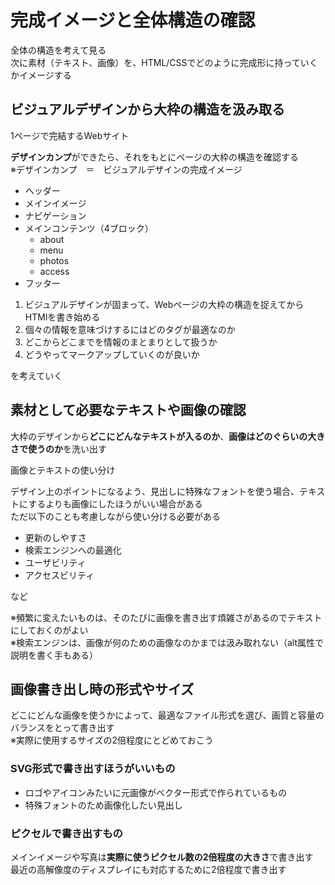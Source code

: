 # 完成イメージと全体構造の確認

全体の構造を考えて見る  
次に素材（テキスト、画像）を、HTML/CSSでどのように完成形に持っていくかイメージする

## ビジュアルデザインから大枠の構造を汲み取る

1ページで完結するWebサイト

**デザインカンプ**ができたら、それをもとにページの大枠の構造を確認する  
※デザインカンプ　＝　ビジュアルデザインの完成イメージ


- ヘッダー
- メインイメージ
- ナビゲーション
- メインコンテンツ（4ブロック）
  - about
  - menu
  - photos
  - access
- フッター

1. ビジュアルデザインが固まって、Webページの大枠の構造を捉えてからHTMlを書き始める
2. 個々の情報を意味づけするにはどのタグが最適なのか
3. どこからどこまでを情報のまとまりとして扱うか
4. どうやってマークアップしていくのが良いか

を考えていく

## 素材として必要なテキストや画像の確認

大枠のデザインから**どこにどんなテキストが入るのか**、**画像はどのぐらいの大きさで使うのか**を洗い出す

画像とテキストの使い分け

デザイン上のポイントになるよう、見出しに特殊なフォントを使う場合、テキストにするよりも画像にしたほうがいい場合がある  
ただ以下のことも考慮しながら使い分ける必要がある

- 更新のしやすさ
- 検索エンジンへの最適化
- ユーザビリティ
- アクセスビリティ

など

※頻繁に変えたいものは、そのたびに画像を書き出す煩雑さがあるのでテキストにしておくのがよい  
※検索エンジンは、画像が何のための画像なのかまでは汲み取れない（alt属性で説明を書く手もある）

## 画像書き出し時の形式やサイズ

どこにどんな画像を使うかによって、最適なファイル形式を選び、画質と容量のバランスをとって書き出す  
※実際に使用するサイズの2倍程度にとどめておこう

### SVG形式で書き出すほうがいいもの

- ロゴやアイコンみたいに元画像がベクター形式で作られているもの
- 特殊フォントのため画像化したい見出し

### ピクセルで書き出すもの

メインイメージや写真は**実際に使うピクセル数の2倍程度の大きさ**で書き出す  
最近の高解像度のディスプレイにも対応するために2倍程度で書き出す
